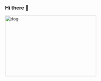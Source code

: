 ### Hi there 👋
<img src="https://user-images.githubusercontent.com/39556019/118778853-17a5be80-b8bd-11eb-9a46-c4b29a1fe84d.jpeg" 
     width = "300" height = "200" 
     alt="dog" align=center />
<!--
**h-peng17/h-peng17** is a ✨ _special_ ✨ repository because its `README.md` (this file) appears on your GitHub profile.

Here are some ideas to get you started:

- 🔭 I’m currently working on ...
- 🌱 I’m currently learning ...
- 👯 I’m looking to collaborate on ...
- 🤔 I’m looking for help with ...
- 💬 Ask me about ...
- 📫 How to reach me: ...
- 😄 Pronouns: ...
- ⚡ Fun fact: ...
-->
